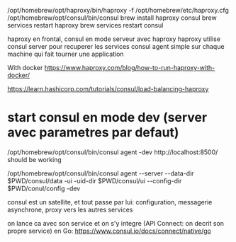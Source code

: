
/opt/homebrew/opt/haproxy/bin/haproxy -f /opt/homebrew/etc/haproxy.cfg
/opt/homebrew/opt/consul/bin/consul
brew install haproxy consul
brew services restart haproxy
brew services restart consul

haproxy en frontal, consul en mode serveur avec haproxy
haproxy utilise consul server pour recuperer les services 
consul agent simple sur chaque machine qui fait tourner une application

With docker
https://www.haproxy.com/blog/how-to-run-haproxy-with-docker/

https://learn.hashicorp.com/tutorials/consul/load-balancing-haproxy


# start consul en mode dev (server avec parametres par defaut)

/opt/homebrew/opt/consul/bin/consul agent -dev
http://localhost:8500/ should be working


/opt/homebrew/opt/consul/bin/consul agent --server --data-dir $PWD/consul/data -ui -uid-dir $PWD/consul/ui --config-dir $PWD/conul/config -dev

consul est un satellite, et tout passe par lui: configuration, messagerie asynchrone, proxy vers les autres services

on lance ca avec son service et on s'y integre (API Connect: on decrit son propre service)
en Go: https://www.consul.io/docs/connect/native/go


